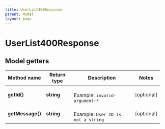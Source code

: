 ```yaml
---
title: UserList400Response
parent: Model
layout: page
---
```


# UserList400Response

## Model getters

Method name | Return type | Description | Notes
------------ | ------------- | ------------- | -------------
**getId()** | **string** |  <br>Example: `invalid-argument-*` | [optional]
**getMessage()** | **string** |  <br>Example: `User ID is not a string` | [optional]

